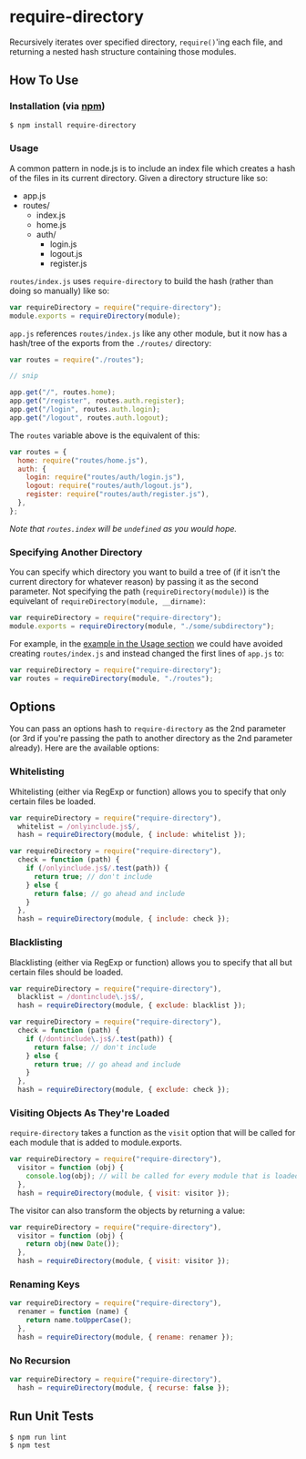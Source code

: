 # require-directory

Recursively iterates over specified directory, `require()`'ing each file, and returning a nested hash structure containing those modules.

## How To Use

### Installation (via [npm](https://npmjs.org/package/require-directory))

```bash
$ npm install require-directory
```

### Usage

A common pattern in node.js is to include an index file which creates a hash of the files in its current directory. Given a directory structure like so:

- app.js
- routes/
  - index.js
  - home.js
  - auth/
    - login.js
    - logout.js
    - register.js

`routes/index.js` uses `require-directory` to build the hash (rather than doing so manually) like so:

```javascript
var requireDirectory = require("require-directory");
module.exports = requireDirectory(module);
```

`app.js` references `routes/index.js` like any other module, but it now has a hash/tree of the exports from the `./routes/` directory:

```javascript
var routes = require("./routes");

// snip

app.get("/", routes.home);
app.get("/register", routes.auth.register);
app.get("/login", routes.auth.login);
app.get("/logout", routes.auth.logout);
```

The `routes` variable above is the equivalent of this:

```javascript
var routes = {
  home: require("routes/home.js"),
  auth: {
    login: require("routes/auth/login.js"),
    logout: require("routes/auth/logout.js"),
    register: require("routes/auth/register.js"),
  },
};
```

_Note that `routes.index` will be `undefined` as you would hope._

### Specifying Another Directory

You can specify which directory you want to build a tree of (if it isn't the current directory for whatever reason) by passing it as the second parameter. Not specifying the path (`requireDirectory(module)`) is the equivelant of `requireDirectory(module, __dirname)`:

```javascript
var requireDirectory = require("require-directory");
module.exports = requireDirectory(module, "./some/subdirectory");
```

For example, in the [example in the Usage section](#usage) we could have avoided creating `routes/index.js` and instead changed the first lines of `app.js` to:

```javascript
var requireDirectory = require("require-directory");
var routes = requireDirectory(module, "./routes");
```

## Options

You can pass an options hash to `require-directory` as the 2nd parameter (or 3rd if you're passing the path to another directory as the 2nd parameter already). Here are the available options:

### Whitelisting

Whitelisting (either via RegExp or function) allows you to specify that only certain files be loaded.

```javascript
var requireDirectory = require("require-directory"),
  whitelist = /onlyinclude.js$/,
  hash = requireDirectory(module, { include: whitelist });
```

```javascript
var requireDirectory = require("require-directory"),
  check = function (path) {
    if (/onlyinclude.js$/.test(path)) {
      return true; // don't include
    } else {
      return false; // go ahead and include
    }
  },
  hash = requireDirectory(module, { include: check });
```

### Blacklisting

Blacklisting (either via RegExp or function) allows you to specify that all but certain files should be loaded.

```javascript
var requireDirectory = require("require-directory"),
  blacklist = /dontinclude\.js$/,
  hash = requireDirectory(module, { exclude: blacklist });
```

```javascript
var requireDirectory = require("require-directory"),
  check = function (path) {
    if (/dontinclude\.js$/.test(path)) {
      return false; // don't include
    } else {
      return true; // go ahead and include
    }
  },
  hash = requireDirectory(module, { exclude: check });
```

### Visiting Objects As They're Loaded

`require-directory` takes a function as the `visit` option that will be called for each module that is added to module.exports.

```javascript
var requireDirectory = require("require-directory"),
  visitor = function (obj) {
    console.log(obj); // will be called for every module that is loaded
  },
  hash = requireDirectory(module, { visit: visitor });
```

The visitor can also transform the objects by returning a value:

```javascript
var requireDirectory = require("require-directory"),
  visitor = function (obj) {
    return obj(new Date());
  },
  hash = requireDirectory(module, { visit: visitor });
```

### Renaming Keys

```javascript
var requireDirectory = require("require-directory"),
  renamer = function (name) {
    return name.toUpperCase();
  },
  hash = requireDirectory(module, { rename: renamer });
```

### No Recursion

```javascript
var requireDirectory = require("require-directory"),
  hash = requireDirectory(module, { recurse: false });
```

## Run Unit Tests

```bash
$ npm run lint
$ npm test
```
